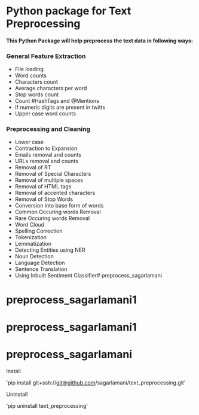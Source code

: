 # Python package for Text Preprocessing

#### This Python Package will help preprocess the text data in following ways:

 ### General Feature Extraction
 - File loading
 - Word counts
 - Characters count
 - Average characters per word
 - Stop words count
 - Count #HashTags and @Mentions
 - If numeric digits are present in twitts
 - Upper case word counts
 ### Preprocessing and Cleaning
 - Lower case
 - Contraction to Expansion
 - Emails removal and counts
 - URLs removal and counts
 - Removal of RT
 - Removal of Special Characters
 - Removal of multiple spaces
 - Removal of HTML tags
 - Removal of accented characters
 - Removal of Stop Words
 - Conversion into base form of words
 - Common Occuring words Removal
 - Rare Occuring words Removal
 - Word Cloud
 - Spelling Correction
 - Tokenization
 - Lemmatization
 - Detecting Entities using NER
 - Noun Detection
 - Language Detection
 - Sentence Translation
 - Using Inbuilt Sentiment Classifier# preprocess_sagarlamani
# preprocess_sagarlamani1
# preprocess_sagarlamani1
# preprocess_sagarlamani

Install

'pip install git+ssh://git@github.com/sagarlamani/text_preprocessing.git'

Uninstall

'pip uninstall text_preprocessing'

